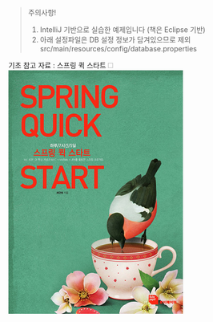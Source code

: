 > 주의사항!
> 1. IntelliJ 기반으로 실습한 예제입니다 (책은 Eclipse 기반)
> 2. 아래 설정파일은 DB 설정 정보가 담겨있으므로 제외
>   src/main/resources/config/database.properties

기초 참고 자료 : 스프링 퀵 스타트
<img width="10" height="10">
![Spring Quick Start](./book.PNG)
</img>
